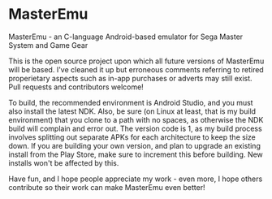 # MasterEmu
MasterEmu - an C-language Android-based emulator for Sega Master System and Game Gear

This is the open source project upon which all future versions of MasterEmu will be based. I've cleaned it up but erroneous comments referring to retired properietary aspects such as in-app purchases or adverts may still exist. Pull requests and contributors welcome!

To build, the recommended environment is Android Studio, and you must also install the latest NDK. Also, be sure (on Linux at least, that is my build environment) that you clone to a path with no spaces, as otherwise the NDK build will complain and error out. The version code is 1, as my build process involves splitting out separate APKs for each architecture to keep the size down. If you are building your own version, and plan to upgrade an existing install from the Play Store, make sure to increment this before building. New installs won't be affected by this.

Have fun, and I hope people appreciate my work - even more, I hope others contribute so their work can make MasterEmu even better!
